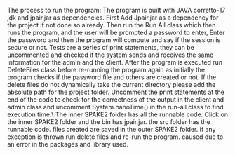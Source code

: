 The process to run the program:
The program is built with JAVA corretto-17 jdk and jpair.jar as dependencies.
First Add Jpair.jar as a dependency for the project if not done so already.
Then run the Run All class which then runs the program, and the user will be prompted a password to enter, Enter the password and then the program will compute and say if the session is secure or not.
Tests are a series of print statements, they can be uncommented and checked if the system sends and receives the same information  for the admin and the client.
After the program is executed run DeleteFiles class before re-running the program again as initially the program checks if the password file and others are created or not.
If the delete files do not dynamically take the current directory please add the absolute path for the  project folder.
Uncomment the print statements at the end of the code to check for the correctness of the output in the client and admin class and uncomment System.nanoTime() in the run-all class to find execution time.\\
The inner SPAKE2 folder has all the runnable code.
Click on the inner SPAKE2 folder and  the bin has jpair.jar.
the src folder has the runnable code.
files created are saved in the outer SPAKE2 folder.
if any exception is thrown run delete files and re-run the program. caused due to an error in the packages and library used.